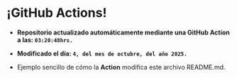 # ¡GitHub Actions!
* **Repositorio actualizado automáticamente mediante una GitHub Action a las: `03:20:48hrs.`**
* **Modificado el día: `4, del mes de octubre, del año 2025.`**

* Ejemplo sencillo de cómo la **Action** modifica este archivo README.md.
